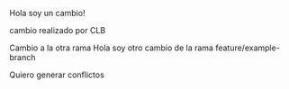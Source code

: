 Hola soy un cambio!

cambio realizado por CLB

Cambio a la otra rama
Hola soy otro cambio de la rama feature/example-branch

Quiero generar conflictos 
